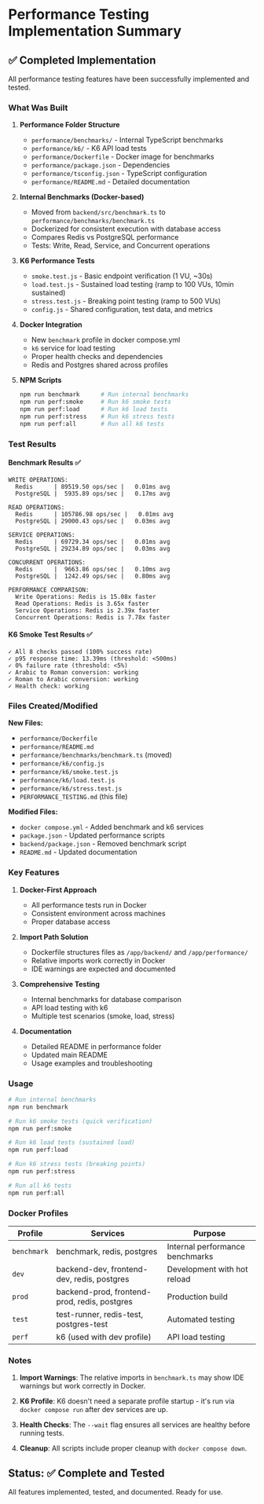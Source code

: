 # Performance Testing Implementation Summary

## ✅ Completed Implementation

All performance testing features have been successfully implemented and tested.

### What Was Built

1. **Performance Folder Structure**
   - `performance/benchmarks/` - Internal TypeScript benchmarks
   - `performance/k6/` - K6 API load tests
   - `performance/Dockerfile` - Docker image for benchmarks
   - `performance/package.json` - Dependencies
   - `performance/tsconfig.json` - TypeScript configuration
   - `performance/README.md` - Detailed documentation

2. **Internal Benchmarks (Docker-based)**
   - Moved from `backend/src/benchmark.ts` to `performance/benchmarks/benchmark.ts`
   - Dockerized for consistent execution with database access
   - Compares Redis vs PostgreSQL performance
   - Tests: Write, Read, Service, and Concurrent operations

3. **K6 Performance Tests**
   - `smoke.test.js` - Basic endpoint verification (1 VU, ~30s)
   - `load.test.js` - Sustained load testing (ramp to 100 VUs, 10min sustained)
   - `stress.test.js` - Breaking point testing (ramp to 500 VUs)
   - `config.js` - Shared configuration, test data, and metrics

4. **Docker Integration**
   - New `benchmark` profile in docker compose.yml
   - `k6` service for load testing
   - Proper health checks and dependencies
   - Redis and Postgres shared across profiles

5. **NPM Scripts**
   ```bash
   npm run benchmark      # Run internal benchmarks
   npm run perf:smoke     # Run k6 smoke tests
   npm run perf:load      # Run k6 load tests
   npm run perf:stress    # Run k6 stress tests
   npm run perf:all       # Run all k6 tests
   ```

### Test Results

#### Benchmark Results ✅
```
WRITE OPERATIONS:
  Redis      | 89519.50 ops/sec |   0.01ms avg
  PostgreSQL |  5935.89 ops/sec |   0.17ms avg

READ OPERATIONS:
  Redis      | 105786.98 ops/sec |   0.01ms avg
  PostgreSQL | 29000.43 ops/sec |   0.03ms avg

SERVICE OPERATIONS:
  Redis      | 69729.34 ops/sec |   0.01ms avg
  PostgreSQL | 29234.89 ops/sec |   0.03ms avg

CONCURRENT OPERATIONS:
  Redis      |  9663.86 ops/sec |   0.10ms avg
  PostgreSQL |  1242.49 ops/sec |   0.80ms avg

PERFORMANCE COMPARISON:
  Write Operations: Redis is 15.08x faster
  Read Operations: Redis is 3.65x faster
  Service Operations: Redis is 2.39x faster
  Concurrent Operations: Redis is 7.78x faster
```

#### K6 Smoke Test Results ✅
```
✓ All 8 checks passed (100% success rate)
✓ p95 response time: 13.39ms (threshold: <500ms)
✓ 0% failure rate (threshold: <5%)
✓ Arabic to Roman conversion: working
✓ Roman to Arabic conversion: working
✓ Health check: working
```

### Files Created/Modified

**New Files:**
- `performance/Dockerfile`
- `performance/README.md`
- `performance/benchmarks/benchmark.ts` (moved)
- `performance/k6/config.js`
- `performance/k6/smoke.test.js`
- `performance/k6/load.test.js`
- `performance/k6/stress.test.js`
- `PERFORMANCE_TESTING.md` (this file)

**Modified Files:**
- `docker compose.yml` - Added benchmark and k6 services
- `package.json` - Updated performance scripts
- `backend/package.json` - Removed benchmark script
- `README.md` - Updated documentation

### Key Features

1. **Docker-First Approach**
   - All performance tests run in Docker
   - Consistent environment across machines
   - Proper database access

2. **Import Path Solution**
   - Dockerfile structures files as `/app/backend/` and `/app/performance/`
   - Relative imports work correctly in Docker
   - IDE warnings are expected and documented

3. **Comprehensive Testing**
   - Internal benchmarks for database comparison
   - API load testing with k6
   - Multiple test scenarios (smoke, load, stress)

4. **Documentation**
   - Detailed README in performance folder
   - Updated main README
   - Usage examples and troubleshooting

### Usage

```bash
# Run internal benchmarks
npm run benchmark

# Run k6 smoke tests (quick verification)
npm run perf:smoke

# Run k6 load tests (sustained load)
npm run perf:load

# Run k6 stress tests (breaking points)
npm run perf:stress

# Run all k6 tests
npm run perf:all
```

### Docker Profiles

| Profile | Services | Purpose |
|---------|----------|---------|
| `benchmark` | benchmark, redis, postgres | Internal performance benchmarks |
| `dev` | backend-dev, frontend-dev, redis, postgres | Development with hot reload |
| `prod` | backend-prod, frontend-prod, redis, postgres | Production build |
| `test` | test-runner, redis-test, postgres-test | Automated testing |
| `perf` | k6 (used with dev profile) | API load testing |

### Notes

1. **Import Warnings**: The relative imports in `benchmark.ts` may show IDE warnings but work correctly in Docker.

2. **K6 Profile**: K6 doesn't need a separate profile startup - it's run via `docker compose run` after dev services are up.

3. **Health Checks**: The `--wait` flag ensures all services are healthy before running tests.

4. **Cleanup**: All scripts include proper cleanup with `docker compose down`.

## Status: ✅ Complete and Tested

All features implemented, tested, and documented. Ready for use.


